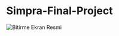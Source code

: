 # Simpra-Final-Project
![Bitirme Ekran Resmi](https://user-images.githubusercontent.com/104249732/214501611-247abf13-ac8c-43cf-9d8b-5eba63eb66c4.png)

